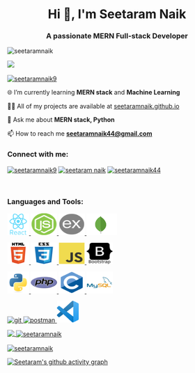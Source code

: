 <h1 align="center">Hi 👋, I'm Seetaram Naik</h1>
<h3 align="center">A passionate MERN Full-stack Developer</h3>





<p align="left"> <img src="https://komarev.com/ghpvc/?username=seetaramnaik&label=Profile%20views&color=0e75b6&style=flat" alt="seetaramnaik" /><p><img src="http://ForTheBadge.com/images/badges/built-with-love.svg"/></p> </p>

<p align="left"> <a href="https://twitter.com/seetaramnaik9" target="blank"><img src="https://img.shields.io/twitter/follow/seetaramnaik9?logo=twitter&style=for-the-badge" alt="seetaramnaik9" /></a> </p>

🌐 I’m currently learning **MERN stack** and **Machine Learning**

👨‍💻 All of my projects are available at [seetaramnaik.github.io](https://seetaramnaik.github.io/) 

💬 Ask me about **MERN stack, Python**

📫 How to reach me **seetaramnaik44@gmail.com**

<h3 align="left">Connect with me:</h3>
<p align="left">
<a href="https://twitter.com/seetaramnaik9" target="blank"><img align="center" src="https://raw.githubusercontent.com/rahuldkjain/github-profile-readme-generator/master/src/images/icons/Social/twitter.svg" alt="seetaramnaik9" height="40" width="50" /></a>
<a href="https://linkedin.com/in/seetaram-naik-2979ba193" target="blank"><img align="center" src="https://raw.githubusercontent.com/rahuldkjain/github-profile-readme-generator/master/src/images/icons/Social/linked-in-alt.svg" alt="seetaram naik" height="40" width="50" /></a>
<a href="https://instagram.com/seetaramnaik44" target="blank"><img align="center" src="https://raw.githubusercontent.com/rahuldkjain/github-profile-readme-generator/master/src/images/icons/Social/instagram.svg" alt="seetaramnaik44" height="40" width="50" /></a>
</p>

<img href="https://img.shields.io/badge/Gmail-D14836?style=for-the-badge&logo=gmail&logoColor=white"/>

<h3 align="left">Languages and Tools:</h3>

<p align="left"> <a href="https://getbootstrap.com" target="_blank" rel="noreferrer">
  <img src="https://raw.githubusercontent.com/devicons/devicon/master/icons/react/react-original-wordmark.svg" alt="react" width="50" height="50"/>
  <img src="https://github.com/SeetaramNaik/SeetaramNaik/blob/main/icon/node1.png" alt="nodejs" width="60" height="50"/>
  <img src="https://github.com/SeetaramNaik/SeetaramNaik/blob/main/icon/express1.png" alt="vscode" width="60" height="50"/>
  <img src="https://github.com/SeetaramNaik/SeetaramNaik/blob/main/icon/mongodb.svg" alt="vscode" width="70" height="50"/>
</p>
  
    
  <p align="left"> <a href="https://getbootstrap.com" target="_blank" rel="noreferrer">
     <img src="https://raw.githubusercontent.com/devicons/devicon/master/icons/html5/html5-original-wordmark.svg" alt="html5" width="50" height="50"/> 
     <img src="https://raw.githubusercontent.com/devicons/devicon/master/icons/css3/css3-original-wordmark.svg" alt="css3" width="60" height="50"/>
    <img src="https://raw.githubusercontent.com/devicons/devicon/master/icons/javascript/javascript-original.svg" alt="javascript" width="60" height="50"/>
    <img  src="https://raw.githubusercontent.com/devicons/devicon/master/icons/bootstrap/bootstrap-plain-wordmark.svg" alt="bootstrap" width="60" height="50"/> 
  </p>
  
  <p align="left"> <a href="https://getbootstrap.com" target="_blank" rel="noreferrer">
    <img src="https://raw.githubusercontent.com/devicons/devicon/master/icons/python/python-original.svg" alt="python" width="50" height="50"/>
     <img src="https://raw.githubusercontent.com/devicons/devicon/master/icons/php/php-original.svg" alt="php" width="60" height="50"/>
    <img src="https://raw.githubusercontent.com/devicons/devicon/master/icons/c/c-original.svg" alt="c" width="60" height="50"/>
    <img src="https://raw.githubusercontent.com/devicons/devicon/master/icons/mysql/mysql-original-wordmark.svg" alt="mysql" width="60" height="50"/> 
    </p>
    
   <p align="left"> <a href="https://getbootstrap.com" target="_blank" rel="noreferrer">
      <img src="https://www.vectorlogo.zone/logos/git-scm/git-scm-icon.svg" alt="git" width="50" height="50"/>
      <img src="https://www.vectorlogo.zone/logos/getpostman/getpostman-icon.svg" alt="postman" width="50" height="50"/>
      <img src="https://github.com/SeetaramNaik/SeetaramNaik/blob/main/icon/vscode.png" alt="vscode" width="50" height="50"/>
   </p>
    
    




<p><img align="left" src="https://github-readme-stats.vercel.app/api/top-langs/?username=seetaramnaik&theme=white-black"/></p>

<p>&nbsp;<img align="center" src="https://github-readme-stats.vercel.app/api?username=seetaramnaik&show_icons=true&locale=en" alt="seetaramnaik" /></p>

<p><img align="center" src="https://github-readme-streak-stats.herokuapp.com/?user=seetaramnaik&" alt="seetaramnaik" /></p>

 [![Seetaram's github activity graph](https://activity-graph.herokuapp.com/graph?username=SeetaramNaik&bg_color=000000&color=eedc11&line=260af5&point=79d0fb&area=true&hide_border=true)](https://github.com/ashutosh00710/github-readme-activity-graph)


